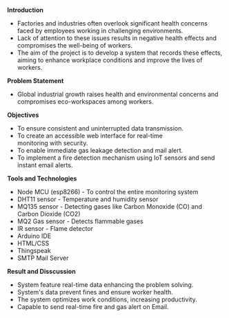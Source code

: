 **Introduction**
- Factories and industries often overlook significant health concerns faced by employees working in challenging environments.
- Lack of attention to these issues results in negative health effects and compromises the well-being of workers.
- The aim of the project is to develop a system that records these effects, aiming to enhance workplace conditions and improve the lives of workers.

**Problem Statement**
- Global industrial growth raises health and environmental concerns and compromises eco-workspaces among workers.

**Objectives**
- To ensure consistent and uninterrupted data transmission.
- To create an accessible web interface for real-time monitoring with security.
- To enable immediate gas leakage detection and mail alert.
- To implement a fire detection mechanism using IoT sensors and send instant email alerts.

**Tools and Technologies**
- Node MCU (esp8266) - To control the entire  monitoring system
- DHT11 sensor - Temperature and humidity sensor
- MQ135 sensor - Detecting gases like Carbon Monoxide (CO) and Carbon Dioxide (CO2)
- MQ2 Gas sensor - Detects flammable gases
- IR sensor - Flame detector
- Arduino IDE
- HTML/CSS
- Thingspeak
- SMTP Mail Server
  
**Result and Disscussion**
- System feature real-time data enhancing the problem solving.
- System's data prevent fines and ensure worker health.
- The system optimizes work conditions, increasing productivity.
- Capable to send real-time fire and gas alert on Email.
